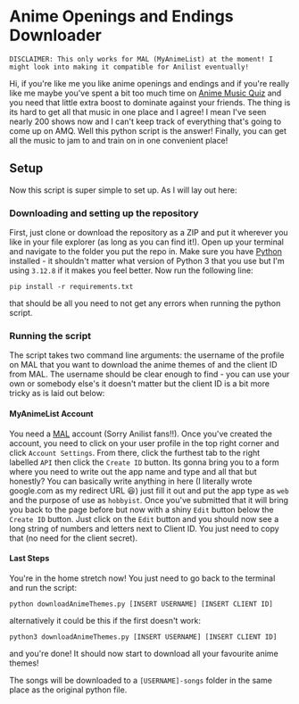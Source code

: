 # Anime Openings and Endings Downloader

`DISCLAIMER: This only works for MAL (MyAnimeList) at the moment! I might look into making it compatible for Anilist
eventually!`

Hi, if you're like me you like anime openings and endings and if you're really like me maybe you've spent a bit too much 
time on [Anime Music Quiz](https://animemusicquiz.com/) and you need that little extra boost to dominate against your 
friends. The thing is its hard to get all that music in one place and I agree! I mean I've seen nearly 200 shows now and 
I can't keep track of everything that's going to come up on AMQ. Well this python script is the answer! Finally, you can 
get all the music to jam to and train on in one convenient place!

## Setup

Now this script is super simple to set up. As I will lay out here:

### Downloading and setting up the repository

First, just clone or download the repository as a ZIP and put it wherever you like in your file explorer (as long as you
can find it!). Open up your terminal and navigate to the folder you put the repo in. Make sure you have [Python](https://www.python.org/downloads/)
installed - it shouldn't matter what version of Python 3 that you use but I'm using `3.12.8` if it makes you feel better.
Now run the following line:

`pip install -r requirements.txt`

that should be all you need to not get any errors when running the python script.

### Running the script

The script takes two command line arguments: the username of the profile on MAL that you want to download the anime themes
of and the client ID from MAL. The username should be clear enough to find - you can use your own or somebody else's it
doesn't matter but the client ID is a bit more tricky as is laid out below:

#### MyAnimeList Account

You need a [MAL](https://myanimelist.net/) account (Sorry Anilist fans!!). Once you've created the account,
you need to click on your user profile in the top right corner and click `Account Settings`. From there, click
the furthest tab to the right labelled `API` then click the `Create ID` button. Its gonna bring you to a form where you
need to write out the app name and type and all that but honestly? You can basically write anything in here (I literally
wrote google.com as my redirect URL 😆) just fill it out and put the app type as `web` and the purpose of use as `hobbyist`.
Once you've submitted that it will bring you back to the page before but now with a shiny `Edit` button below the `Create ID`
button. Just click on the `Edit` button and you should now see a long string of numbers and letters next to Client ID.
You just need to copy that (no need for the client secret).

#### Last Steps

You're in the home stretch now! You just need to go back to the terminal and run the script:

`python downloadAnimeThemes.py [INSERT USERNAME] [INSERT CLIENT ID]`

alternatively it could be this if the first doesn't work:

`python3 downloadAnimeThemes.py [INSERT USERNAME] [INSERT CLIENT ID]`

and you're done! It should now start to download all your favourite anime themes!

The songs will be downloaded to a `[USERNAME]-songs` folder in the same place as the original python file.
